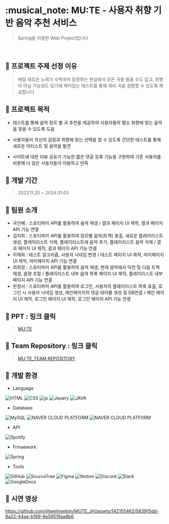 <h1>:musical_note: MU:TE - 사용자 취향 기반 음악 추천 서비스</h1>

>Spring을 이용한 Web Project입니다

　

## 🎈 프로젝트 주제 선정 이유


>매일 새로운 노래가 수백곡씩 등장하는 현실에서 모든 곡을 들을 수도 없고, 
취향이 아닐 가능성도 있기에 재미있는 테스트를 통해 여러 곡을 경험할 수 있도록 제공합니다

## 🎈 프로젝트 목적

- 테스트를 통해 음악 장르 별 곡 추천을 제공하여 사용자들의 평소 취향에 맞는 음악을 찾을 수 있도록 도움

- 사용자들이 자신의 감정과 취향에 맞는 선택을 할 수 있도록 간단한 테스트를 통해 새로운 아티스트 및 음악을 발견

- 사이트에 대한 리뷰 공유가 가능한 짧은 댓글 등록 기능을 구현하여 기존 사용자를 비롯해 더 많은 사용자들이 이용하고 만족
 

## 🎈 개발 기간

>2023.11.20 ~ 2024.01.03

## 🎈 팀원 소개
- 국인혜 : 스포티파이 API를 활용하여 음악 재생 / 결과 페이지 UI 제작, 결과 페이지 API 기능 연결
- 김지희 : 스포티파이 API를 활용하여 장르별 음악(트랙) 표출, 새로운 플레이리스트 생성, 플레이리스트 삭제, 플레이리스트에 음악 추가, 플레이리스트 음악 삭제 / 결과 페이지 UI 제작, 결과 페이지 API 기능 연결
- 이채희 : 테스트 알고리즘, 사용자 닉네임 변경 / 테스트 페이지 UI 제작, 마이페이지 UI 제작, 마이페이지 API 기능 연결
- 최희정 : 스포티파이 API를 활용하여 음악 재생, 현재 음악에서 이전 및 다음 트랙 재생, 음량 조절 / 플레이리스트 내부 음악 목록 페이지 UI 제작, 플레이리스트 내부 페이지 API 기능 연결
- 한정서 : 스포티파이 API를 활용하여 로그인, 사용자의 플레이리스트 목록 표출, 로그인 시 사용자 닉네임 생성, 메인페이지의 댓글 테이블 생성 및 DB연결 / 메인 페이지 UI 제작, 로그인 페이지 UI 제작, 로그인 페이지 API 기능 연결



## 🎈  PPT : 링크 클릭
>[MU:TE](https://www.canva.com/design/DAF6fUjqFyk/oZsrp4iK5h9Hob6UTMOLgw/view?utm_content=DAF6fUjqFyk&utm_campaign=designshare&utm_medium=link&utm_source=editor)



## 🎈  Team Repository : 링크 클릭
>[MU:TE_TEAM REPOSITORY](https://github.com/jiheejiheekim/MUTE)



## 🎈 개발 환경

- Language

![HTML](https://img.shields.io/badge/HTML5-E34F26?style=for-the-badge&logo=html5&logoColor=white)
![CSS](https://img.shields.io/badge/CSS-239120?&style=for-the-badge&logo=css3&logoColor=white)
![js](https://img.shields.io/badge/JavaScript-F7DF1E?style=for-the-badge&logo=JavaScript&logoColor=white)
![Jquery](https://img.shields.io/badge/jQuery-0769AD?style=for-the-badge&logo=jquery&logoColor=white)
![JAVA](https://img.shields.io/badge/Java-ED8B00?style=for-the-badge&logo=openjdk&logoColor=white)

- Database

![MySQL](https://img.shields.io/badge/MySQL-00000F?style=for-the-badge&logo=mysql&logoColor=white)
![NAVER CLOUD PLATFORM](https://img.shields.io/badge/NaverCloud-399990?style=for-the-badge&logo=&logoColor=white)
![NAVER CLOUD PLATFORM](https://img.shields.io/badge/DBeaver-%23B92B27.svg?style=for-the-badge&logo=&logoColor=white)

 
- API

![Spotify](https://img.shields.io/badge/Spotify-1ED760?&style=for-the-badge&logo=spotify&logoColor=white)

- Frmaework

![Spring](https://img.shields.io/badge/Spring-6DB33F?style=for-the-badge&logo=spring&logoColor=white)


-  Tools

![GitHub](https://img.shields.io/badge/GitHub-100000?style=for-the-badge&logo=github&logoColor=white)
![SourceTree](https://img.shields.io/badge/Sourcetree-0052CC?style=for-the-badge&logo=Sourcetree&logoColor=white)
![Figma](https://img.shields.io/badge/Figma-F24E1E?style=for-the-badge&logo=figma&logoColor=white)
![Notion](https://img.shields.io/badge/Notion-000000?style=for-the-badge&logo=notion&logoColor=white)
![Discord](https://img.shields.io/badge/Discord-7289DA?style=for-the-badge&logo=discord&logoColor=white)
![Slack](https://img.shields.io/badge/Slack-4A154B?style=for-the-badge&logo=slack&logoColor=white)
![GoogleDocs](https://img.shields.io/badge/Google-4285F4?logo=google&logoColor=fff&style=for-the-badge)


## 🎈 시연 영상

https://github.com/jiheejiheekim/MUTE_JH/assets/142155462/583915dd-8a22-44ae-b169-6e59519aa8b6



